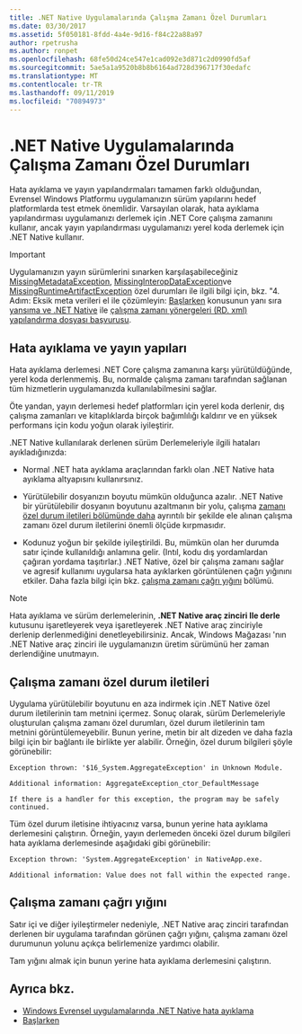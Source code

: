 ```yaml
---
title: .NET Native Uygulamalarında Çalışma Zamanı Özel Durumları
ms.date: 03/30/2017
ms.assetid: 5f050181-8fdd-4a4e-9d16-f84c22a88a97
author: rpetrusha
ms.author: ronpet
ms.openlocfilehash: 68fe50d24ce547e1cad092e3d871c2d0990fd5af
ms.sourcegitcommit: 5ae5a1a9520b8b8b6164ad728d396717f30edafc
ms.translationtype: MT
ms.contentlocale: tr-TR
ms.lasthandoff: 09/11/2019
ms.locfileid: "70894973"
---
```

# <a name="runtime-exceptions-in-net-native-apps"></a>.NET Native Uygulamalarında Çalışma Zamanı Özel Durumları
Hata ayıklama ve yayın yapılandırmaları tamamen farklı olduğundan, Evrensel Windows Platformu uygulamanızın sürüm yapılarını hedef platformlarda test etmek önemlidir. Varsayılan olarak, hata ayıklama yapılandırması uygulamanızı derlemek için .NET Core çalışma zamanını kullanır, ancak yayın yapılandırması uygulamanızı yerel koda derlemek için .NET Native kullanır.  
  
> [!IMPORTANT]
> Uygulamanızın yayın sürümlerini sınarken karşılaşabileceğiniz [MissingMetadataException](../../../docs/framework/net-native/missingmetadataexception-class-net-native.md), [MissingInteropDataException](../../../docs/framework/net-native/missinginteropdataexception-class-net-native.md)ve [MissingRuntimeArtifactException](../../../docs/framework/net-native/missingruntimeartifactexception-class-net-native.md) özel durumları ile ilgili bilgi için, bkz. "4. Adım: Eksik meta verileri el ile çözümleyin: [Başlarken](../../../docs/framework/net-native/getting-started-with-net-native.md) konusunun yanı sıra [yansıma ve .NET Native](../../../docs/framework/net-native/reflection-and-net-native.md) ile [çalışma zamanı yönergeleri (RD. xml) yapılandırma dosyası başvurusu](../../../docs/framework/net-native/runtime-directives-rd-xml-configuration-file-reference.md).  
  
## <a name="debug-and-release-builds"></a>Hata ayıklama ve yayın yapıları  
 Hata ayıklama derlemesi .NET Core çalışma zamanına karşı yürütüldüğünde, yerel koda derlenmemiş. Bu, normalde çalışma zamanı tarafından sağlanan tüm hizmetlerin uygulamanızda kullanılabilmesini sağlar.  
  
 Öte yandan, yayın derlemesi hedef platformları için yerel koda derlenir, dış çalışma zamanları ve kitaplıklarda birçok bağımlılığı kaldırır ve en yüksek performans için kodu yoğun olarak iyileştirir.  
  
 .NET Native kullanılarak derlenen sürüm Derlemeleriyle ilgili hataları ayıkladığınızda:  
  
- Normal .NET hata ayıklama araçlarından farklı olan .NET Native hata ayıklama altyapısını kullanırsınız.  
  
- Yürütülebilir dosyanızın boyutu mümkün olduğunca azalır. .NET Native bir yürütülebilir dosyanın boyutunu azaltmanın bir yolu, çalışma [zamanı özel durum iletileri bölümünde daha](#Messages) ayrıntılı bir şekilde ele alınan çalışma zamanı özel durum iletilerini önemli ölçüde kırpmasıdır.  
  
- Kodunuz yoğun bir şekilde iyileştirildi. Bu, mümkün olan her durumda satır içinde kullanıldığı anlamına gelir. (Intıl, kodu dış yordamlardan çağıran yordama taşıtırlar.)   .NET Native, özel bir çalışma zamanı sağlar ve agresif kullanımı uygularsa hata ayıklarken görüntülenen çağrı yığınını etkiler.  Daha fazla bilgi için bkz. [çalışma zamanı çağrı yığını](#CallStack) bölümü.  
  
> [!NOTE]
> Hata ayıklama ve sürüm derlemelerinin, **.NET Native araç zinciri Ile derle** kutusunu işaretleyerek veya işaretleyerek .NET Native araç zinciriyle derlenip derlenmediğini denetleyebilirsiniz.   Ancak, Windows Mağazası 'nın .NET Native araç zinciri ile uygulamanızın üretim sürümünü her zaman derlendiğine unutmayın.  
  
<a name="Messages"></a>   
## <a name="runtime-exception-messages"></a>Çalışma zamanı özel durum iletileri  
 Uygulama yürütülebilir boyutunu en aza indirmek için .NET Native özel durum iletilerinin tam metnini içermez. Sonuç olarak, sürüm Derlemeleriyle oluşturulan çalışma zamanı özel durumları, özel durum iletilerinin tam metnini görüntülemeyebilir. Bunun yerine, metin bir alt dizeden ve daha fazla bilgi için bir bağlantı ile birlikte yer alabilir. Örneğin, özel durum bilgileri şöyle görünebilir:  
  
```output
Exception thrown: '$16_System.AggregateException' in Unknown Module.  
  
Additional information: AggregateException_ctor_DefaultMessage  
  
If there is a handler for this exception, the program may be safely continued.  
```  
  
 Tüm özel durum iletisine ihtiyacınız varsa, bunun yerine hata ayıklama derlemesini çalıştırın. Örneğin, yayın derlemeden önceki özel durum bilgileri hata ayıklama derlemesinde aşağıdaki gibi görünebilir:  
  
```output
Exception thrown: 'System.AggregateException' in NativeApp.exe.  
  
Additional information: Value does not fall within the expected range.  
```  
  
<a name="CallStack"></a>   
## <a name="runtime-call-stack"></a>Çalışma zamanı çağrı yığını  
 Satır içi ve diğer iyileştirmeler nedeniyle, .NET Native araç zinciri tarafından derlenen bir uygulama tarafından görünen çağrı yığını, çalışma zamanı özel durumunun yolunu açıkça belirlemenize yardımcı olabilir.  
  
 Tam yığını almak için bunun yerine hata ayıklama derlemesini çalıştırın.  
  
## <a name="see-also"></a>Ayrıca bkz.

- [Windows Evrensel uygulamalarında .NET Native hata ayıklama](https://devblogs.microsoft.com/devops/debugging-net-native-windows-universal-apps/)
- [Başlarken](../../../docs/framework/net-native/getting-started-with-net-native.md)

